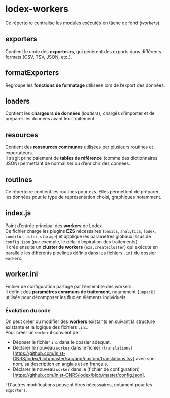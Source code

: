 # lodex-workers

Ce répertoire centralise les modules exécutés en tâche de fond (*workers*).  

## exporters
  Contient le code des **exporteurs**, qui génèrent des exports dans différents formats (CSV, TSV, JSON, etc.).

## formatExporters
  Regroupe les **fonctions de formatage** utilisées lors de l’export des données.

## loaders
  Contient les **chargeurs de données** (*loaders*), chargés d’importer et de préparer les données avant leur traitement.

## resources
  Contient des **ressources communes** utilisées par plusieurs routines et exportateurs.  
Il s’agit principalement de **tables de référence** (comme des dictionnaires JSON) permettant de normaliser ou d’enrichir des données.

## routines
  Ce répertoire contient les routines pour ezs. Elles permettent de préparer les données pour le type de représentation choisi, graphiques notamment.

## index.js
  Point d’entrée principal des **workers** de Lodex.  
Ce fichier charge les plugins **EZS** nécessaires (`basics`, `analytics`, `lodex`, `conditor`, `istex`, `storage`) et applique les paramètres globaux issus de `config.json` (par exemple, le délai d’expiration des traitements).  
Il crée ensuite un **cluster de workers** (`ezs.createCluster`) qui exécute en parallèle les différents pipelines définis dans les fichiers `.ini` du dossier `workers`.  

## worker.ini
  Fichier de configuration partagé par l’ensemble des workers.  
Il définit des **paramètres communs de traitement**, notamment `[unpack]` utilisée pour décomposer les flux en éléments individuels.  

### Évolution du code

On peut créer ou modifier des **workers** existants en suivant la structure existante et la logique des fichiers `.ini`.  
Pour créer un `worker` il convient de :  
- Déposer le fichier `ini` dans le dossier adéquat.  
- Déclarer le nouveau `worker` dans le fichier (`translations`)[https://github.com/Inist-CNRS/lodex/blob/master/src/app/custom/translations.tsv] avec son nom, sa description en anglais et en français.  
- Déclarer le nouveau `worker` dans le (fichier de configuration)[https://github.com/Inist-CNRS/lodex/blob/master/config.json].

! D'autres modifications peuvent êtres nécessaires, notament pour les `exporters`.